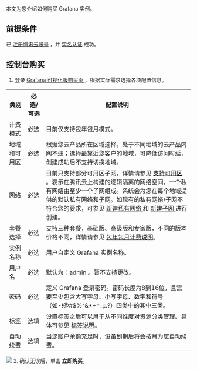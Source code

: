 本文为您介绍如何购买 Grafana 实例。


## 前提条件
已 [注册腾讯云账号](https://cloud.tencent.com/document/product/378/17985) ，并 [实名认证](https://cloud.tencent.com/document/product/378/3629) 成功。

## 控制台购买
1. 登录 [ Grafana 可视化服购买页 ](https://buy.cloud.tencent.com/grafana) ，根据实际需求选择各项配置信息。
<table>
    <tr>
        <th style = "width:10%">
            类别
        </th>
        <th style = "width:10%">
            必选/可选
        </th>
        <th>
            配置说明
        </th>
    </tr>
    <tr>
        <td>
            计费模式
        </td>
        <td>
            必选
        </td>
        <td>
            目前仅支持包年包月模式。
        </td>
    </tr>
        <td>
            地域和可用区
        </td>
        <td>
            必选
        </td>
        <td>
            根据您云产品所在区域选择。处于不同地域的云产品内网不通；选择最靠近您客户的地域，可降低访问时延，创建成功后不支持切换地域。
        </td>
    </tr>
    <tr>
        <td>
            网络
        </td>
        <td>
            必选
        </td>
        <td>
            目前只支持部分可用区子网，详情请参见   <a href="#st1">
						支持可用区</a> 。表示在腾讯云上构建的逻辑隔离的网络空间，一个私有网络由至少一个子网组成。系统会为您在每个地域提供的默认私有网络和子网。如现有的私有网络/子网不符合您的要求，可参见
            <a href="https://cloud.tencent.com/document/product/215/36515">
                新建私有网络
            </a>
            和
            <a href="https://cloud.tencent.com/document/product/215/36517">
                新建子网
            </a>
            进行创建。
        </td>
    </tr>
		<tr>
        <td>
           套餐选择
        </td>
        <td>
            必选
        </td>
        <td>
         支持三种套餐，基础版、高级版和专家版，不同的版本价格不同，详情请参见 <a href="" >包年包月计费说明</a>。
        </td>
    </tr>
		 <tr>
        <td>
          实例名称
        </td>
        <td>
必选
        </td>
        <td>
          用户自定义 Grafana 实例名称。
        </td>
    </tr>
    <tr>
        <td>
            用户名
        </td>
        <td>
            必选
        </td>
        <td>
            默认为：admin 。暂不支持更改。
        </td>
    </tr>
    <tr>
        <td>
            密码
        </td>
        <td>
            必选
        </td>
        <td>
            定义 Grafana 登录密码。密码长度为8到16位，且需要至少包含大写字母、小写字母、数字和符号（如-!@#$%^&amp;*+=_;:.?）四类中的其中三类。
        </td>
    </tr>
    <tr>
        <td>
            标签
        </td>
        <td>
            选填
        </td>
        <td>
            设置标签之后可以用于从不同维度对资源分类管理。具体可参见
            <a href="https://cloud.tencent.com/document/product/213/19548">
                标签说明</a>。
        </td>
    </tr>
		    <tr>
        <td>
          自动续费
        </td>
        <td>
            选填
        </td>
        <td>
         当您账户余额充足时，设备到期后将会按月为您自动续费。
    </tr>
</table>

 ![](https://qcloudimg.tencent-cloud.cn/raw/e6ed35afc41d9098f4c799e260b7b2a1.png)
2. 确认无误后，单击 **立即购买**。




